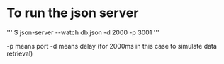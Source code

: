 # To run the json server
'''
	$ json-server --watch db.json -d 2000 -p 3001
'''

-p means port
-d means delay (for 2000ms in this case to simulate data retrieval)